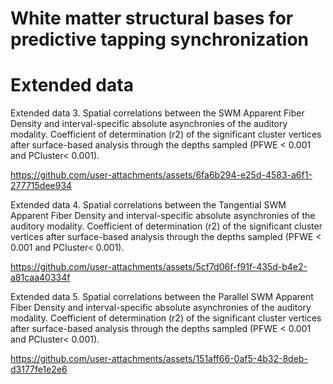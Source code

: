 # White matter structural bases for predictive tapping synchronization 
# Extended data

Extended data 3. Spatial correlations between the SWM Apparent Fiber Density and  interval-specific absolute asynchronies of the auditory modality.  Coefficient of determination (r2) of the significant cluster vertices after surface-based analysis through the depths sampled (PFWE < 0.001 and PCluster< 0.001).

https://github.com/user-attachments/assets/6fa6b294-e25d-4583-a6f1-277715dee934

Extended data 4.  Spatial correlations between the Tangential SWM Apparent Fiber Density and interval-specific absolute asynchronies of the auditory modality.  Coefficient of determination (r2) of the significant cluster vertices after surface-based analysis through the depths sampled (PFWE < 0.001 and PCluster< 0.001).

https://github.com/user-attachments/assets/5cf7d06f-f91f-435d-b4e2-a81caa40334f

Extended data 5. Spatial correlations between the Parallel SWM Apparent Fiber Density and interval-specific absolute asynchronies of the auditory modality.  Coefficient of determination (r2) of the significant cluster vertices after surface-based analysis through the depths sampled (PFWE < 0.001 and PCluster< 0.001).

https://github.com/user-attachments/assets/151aff66-0af5-4b32-8deb-d3177fe1e2e6


